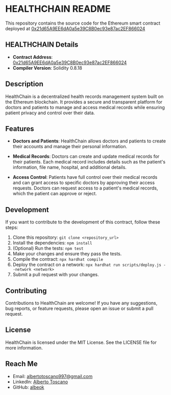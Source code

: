 # HEALTHCHAIN README

This repository contains the source code for the Ethereum smart contract deployed at [0x21d65A9EE6dA0a5e39C8B0ec93e87ac2EF866024](https://sepolia.etherscan.io/address/0x21d65A9EE6dA0a5e39C8B0ec93e87ac2EF866024#code)
## HEALTHCHAIN Details

- **Contract Address**: [0x21d65A9EE6dA0a5e39C8B0ec93e87ac2EF866024](https://sepolia.etherscan.io/address/0x21d65A9EE6dA0a5e39C8B0ec93e87ac2EF866024#code)
- **Compiler Version**: Solidity 0.8.18

## Description

HealthChain is a decentralized health records management system built on the Ethereum blockchain. It provides a secure and transparent platform for doctors and patients to manage and access medical records while ensuring patient privacy and control over their data.

## Features

- **Doctors and Patients**: HealthChain allows doctors and patients to create their accounts and manage their personal information.

- **Medical Records**: Doctors can create and update medical records for their patients. Each medical record includes details such as the patient's information, file name, hospital, and additional details.

- **Access Control**: Patients have full control over their medical records and can grant access to specific doctors by approving their access requests. Doctors can request access to a patient's medical records, which the patient can approve or reject.

## Development

If you want to contribute to the development of this contract, follow these steps:

1. Clone this repository: `git clone <repository_url>`
2. Install the dependencies: `npm install`
3. (Optional) Run the tests: `npm test`
4. Make your changes and ensure they pass the tests.
5. Compile the contract: `npx hardhat compile`
6. Deploy the contract on a network: `npx hardhat run scripts/deploy.js --network <network>`
7. Submit a pull request with your changes.

## Contributing

Contributions to HealthChain are welcome! If you have any suggestions, bug reports, or feature requests, please open an issue or submit a pull request.

## License

HealthChain is licensed under the MIT License. See the LICENSE file for more information.

## Reach Me

- Email: [albertotoscano997@gmail.com](mailto:albertotoscano997@gmail.com)
- LinkedIn: [Alberto Toscano](https://www.linkedin.com/in/alberto-t-876425203/)
- GitHub: [albeok](https://github.com/albeok)


